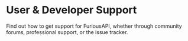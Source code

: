 # User & Developer Support

Find out how to get support for FuriousAPI, whether through community forums, professional support, or the issue tracker.